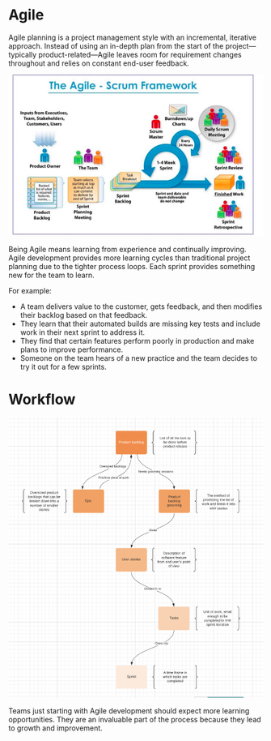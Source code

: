 # Agile

Agile planning is a project management style with an incremental, iterative approach. Instead of using an in-depth plan from the start of the project—typically product-related—Agile leaves room for requirement changes throughout and relies on constant end-user feedback.

![Scrum Framework](./images/scrum-frame-work.png)

Being Agile means learning from experience and continually improving. Agile development provides more learning cycles than traditional project planning due to the tighter process loops. Each sprint provides something new for the team to learn.

For example:

- A team delivers value to the customer, gets feedback, and then modifies their backlog based on that feedback.
- They learn that their automated builds are missing key tests and include work in their next sprint to address it.
- They find that certain features perform poorly in production and make plans to improve performance.
- Someone on the team hears of a new practice and the team decides to try it out for a few sprints.

# Workflow

![Work Flow](./images/agile-flow.png)

Teams just starting with Agile development should expect more learning opportunities. They are an invaluable part of the process because they lead to growth and improvement.
